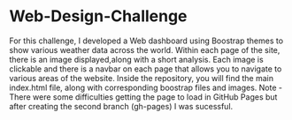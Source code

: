 # Web-Design-Challenge
For this challenge, I developed a Web dashboard using Boostrap themes to show various weather data across the world. 
Within each page of the site, there is an image displayed,along with a short analysis. Each image is clickable and there is a navbar on each page that allows you to navigate to various areas of the website.
Inside the repository, you will find the main index.html file, along with corresponding boostrap files and images.
Note -There were some difficulties getting the page to load in GitHub Pages but after creating the second branch (gh-pages) I was sucessful.
